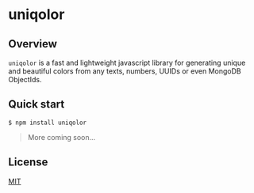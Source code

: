 # uniqolor

## Overview

`uniqolor` is a fast and lightweight javascript library for generating unique and beautiful colors from any texts, numbers, UUIDs or even MongoDB ObjectIds.

## Quick start

```shell
$ npm install uniqolor
```

> More coming soon...

## License

[MIT](https://github.com/dastoori/uniqolor/blob/master/LICENSE.md)
